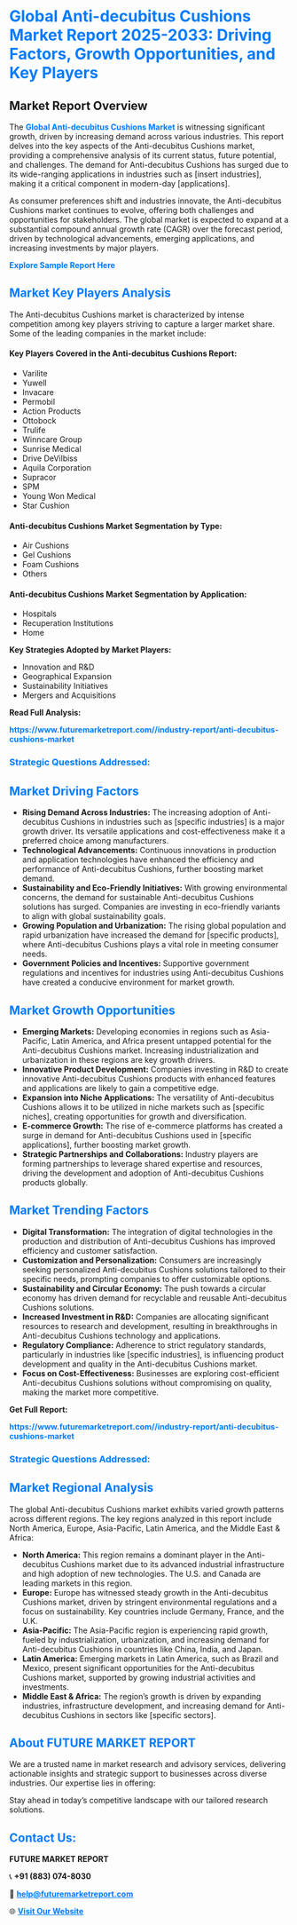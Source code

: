 <h1 style="color: #007BFF;">Global Anti-decubitus Cushions Market Report 2025-2033: Driving Factors, Growth Opportunities, and Key Players</h1>

<section id="overview">
<h2>Market Report Overview</h2>
<p>The <a href="https://www.futuremarketreport.com//industry-report/anti-decubitus-cushions-market" style="color: #007BFF; text-decoration: none;"><strong>Global Anti-decubitus Cushions Market</strong></a> is witnessing significant growth, driven by increasing demand across various industries. This report delves into the key aspects of the Anti-decubitus Cushions market, providing a comprehensive analysis of its current status, future potential, and challenges. The demand for Anti-decubitus Cushions has surged due to its wide-ranging applications in industries such as [insert industries], making it a critical component in modern-day [applications].</p>
<p>As consumer preferences shift and industries innovate, the Anti-decubitus Cushions market continues to evolve, offering both challenges and opportunities for stakeholders. The global market is expected to expand at a substantial compound annual growth rate (CAGR) over the forecast period, driven by technological advancements, emerging applications, and increasing investments by major players.</p>
</section>

<section id="overview">
<p><a href="https://www.futuremarketreport.com//request-sample/reportId=80148" style="color: #007BFF; text-decoration: none;"><strong>Explore Sample Report Here</strong></a></p>
</section>

<section id="key-players">
<h2 style="color: #007BFF;">Market Key Players Analysis</h2>
<p>The Anti-decubitus Cushions market is characterized by intense competition among key players striving to capture a larger market share. Some of the leading companies in the market include:</p>
<h4>Key Players Covered in the Anti-decubitus Cushions Report:</h4>
<ul><li>Varilite</li><li>Yuwell</li><li>Invacare</li><li>Permobil</li><li>Action Products</li><li>Ottobock</li><li>Trulife</li><li>Winncare Group</li><li>Sunrise Medical</li><li>Drive DeVilbiss</li><li>Aquila Corporation</li><li>Supracor</li><li>SPM</li><li>Young Won Medical</li><li>Star Cushion</li></ul>
<h4>Anti-decubitus Cushions Market Segmentation by Type:</h4>
<ul><li>Air Cushions</li><li>Gel Cushions</li><li>Foam Cushions</li><li>Others</li></ul>

<h4>Anti-decubitus Cushions Market Segmentation by Application:</h4>
<ul><li>Hospitals</li><li>Recuperation Institutions</li><li>Home</li></ul>
<p><strong>Key Strategies Adopted by Market Players:</strong></p>
<ul>
<li>Innovation and R&D</li>
<li>Geographical Expansion</li>
<li>Sustainability Initiatives</li>
<li>Mergers and Acquisitions</li>
</ul>
</section>

<section>
<p><strong>Read Full Analysis: </strong></p><a href="https://www.futuremarketreport.com//industry-report/anti-decubitus-cushions-market" style="color: #007BFF; text-decoration: none;"><strong>https://www.futuremarketreport.com//industry-report/anti-decubitus-cushions-market</strong></a>
<h3 style="color: #007BFF;">Strategic Questions Addressed:</h3>
</section>

<section id="driving-factors">
<h2 style="color: #007BFF;">Market Driving Factors</h2>
<ul>
<li><strong>Rising Demand Across Industries:</strong> The increasing adoption of Anti-decubitus Cushions in industries such as [specific industries] is a major growth driver. Its versatile applications and cost-effectiveness make it a preferred choice among manufacturers.</li>
<li><strong>Technological Advancements:</strong> Continuous innovations in production and application technologies have enhanced the efficiency and performance of Anti-decubitus Cushions, further boosting market demand.</li>
<li><strong>Sustainability and Eco-Friendly Initiatives:</strong> With growing environmental concerns, the demand for sustainable Anti-decubitus Cushions solutions has surged. Companies are investing in eco-friendly variants to align with global sustainability goals.</li>
<li><strong>Growing Population and Urbanization:</strong> The rising global population and rapid urbanization have increased the demand for [specific products], where Anti-decubitus Cushions plays a vital role in meeting consumer needs.</li>
<li><strong>Government Policies and Incentives:</strong> Supportive government regulations and incentives for industries using Anti-decubitus Cushions have created a conducive environment for market growth.</li>
</ul>
</section>

<section id="growth-opportunities">
<h2 style="color: #007BFF;">Market Growth Opportunities</h2>
<ul>
<li><strong>Emerging Markets:</strong> Developing economies in regions such as Asia-Pacific, Latin America, and Africa present untapped potential for the Anti-decubitus Cushions market. Increasing industrialization and urbanization in these regions are key growth drivers.</li>
<li><strong>Innovative Product Development:</strong> Companies investing in R&D to create innovative Anti-decubitus Cushions products with enhanced features and applications are likely to gain a competitive edge.</li>
<li><strong>Expansion into Niche Applications:</strong> The versatility of Anti-decubitus Cushions allows it to be utilized in niche markets such as [specific niches], creating opportunities for growth and diversification.</li>
<li><strong>E-commerce Growth:</strong> The rise of e-commerce platforms has created a surge in demand for Anti-decubitus Cushions used in [specific applications], further boosting market growth.</li>
<li><strong>Strategic Partnerships and Collaborations:</strong> Industry players are forming partnerships to leverage shared expertise and resources, driving the development and adoption of Anti-decubitus Cushions products globally.</li>
</ul>
</section>

<section id="trending-factors">
<h2 style="color: #007BFF;">Market Trending Factors</h2>
<ul>
<li><strong>Digital Transformation:</strong> The integration of digital technologies in the production and distribution of Anti-decubitus Cushions has improved efficiency and customer satisfaction.</li>
<li><strong>Customization and Personalization:</strong> Consumers are increasingly seeking personalized Anti-decubitus Cushions solutions tailored to their specific needs, prompting companies to offer customizable options.</li>
<li><strong>Sustainability and Circular Economy:</strong> The push towards a circular economy has driven demand for recyclable and reusable Anti-decubitus Cushions solutions.</li>
<li><strong>Increased Investment in R&D:</strong> Companies are allocating significant resources to research and development, resulting in breakthroughs in Anti-decubitus Cushions technology and applications.</li>
<li><strong>Regulatory Compliance:</strong> Adherence to strict regulatory standards, particularly in industries like [specific industries], is influencing product development and quality in the Anti-decubitus Cushions market.</li>
<li><strong>Focus on Cost-Effectiveness:</strong> Businesses are exploring cost-efficient Anti-decubitus Cushions solutions without compromising on quality, making the market more competitive.</li>
</ul>
</section>

<section>
<p><strong>Get Full Report: </strong></p><a href="https://www.futuremarketreport.com//industry-report/anti-decubitus-cushions-market" style="color: #007BFF; text-decoration: none;"><strong>https://www.futuremarketreport.com//industry-report/anti-decubitus-cushions-market</strong></a>
<h3 style="color: #007BFF;">Strategic Questions Addressed:</h3>
</section>


<section id="regional-analysis">
<h2 style="color: #007BFF;">Market Regional Analysis</h2>
<p>The global Anti-decubitus Cushions market exhibits varied growth patterns across different regions. The key regions analyzed in this report include North America, Europe, Asia-Pacific, Latin America, and the Middle East & Africa:</p>
<ul>
<li><strong>North America:</strong> This region remains a dominant player in the Anti-decubitus Cushions market due to its advanced industrial infrastructure and high adoption of new technologies. The U.S. and Canada are leading markets in this region.</li>
<li><strong>Europe:</strong> Europe has witnessed steady growth in the Anti-decubitus Cushions market, driven by stringent environmental regulations and a focus on sustainability. Key countries include Germany, France, and the U.K.</li>
<li><strong>Asia-Pacific:</strong> The Asia-Pacific region is experiencing rapid growth, fueled by industrialization, urbanization, and increasing demand for Anti-decubitus Cushions in countries like China, India, and Japan.</li>
<li><strong>Latin America:</strong> Emerging markets in Latin America, such as Brazil and Mexico, present significant opportunities for the Anti-decubitus Cushions market, supported by growing industrial activities and investments.</li>
<li><strong>Middle East & Africa:</strong> The region’s growth is driven by expanding industries, infrastructure development, and increasing demand for Anti-decubitus Cushions in sectors like [specific sectors].</li>
</ul>
</section>

<footer>
<h2 style="color: #007BFF;">About FUTURE MARKET REPORT</h2>
<p>We are a trusted name in market research and advisory services, delivering actionable insights and strategic support to businesses across diverse industries. Our expertise lies in offering:</p>

<p>Stay ahead in today’s competitive landscape with our tailored research solutions.</p>

<h2 style="color: #007BFF;">Contact Us:</h2>
<p><strong>FUTURE MARKET REPORT</strong></p>
<p>📞 <strong>+91 (883) 074-8030</strong></p>
<p>📧 <strong><a href="mailto:help@futuremarketreport.com" style="color: #007BFF;">help@futuremarketreport.com</a></strong></p>
<p>🌐 <strong><a href="https://www.futuremarketreport.com/" style="color: #007BFF;">Visit Our Website</a></strong></p>
</footer>